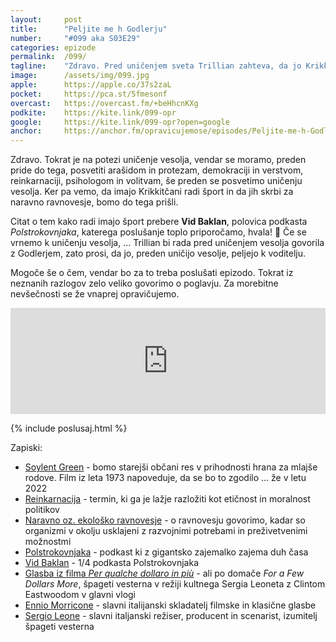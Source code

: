 ```yaml
---
layout: 	post
title:  	"Peljite me h Godlerju"
number: 	"#099 aka S03E29"
categories:	epizode
permalink:	/099/
tagline: 	"Zdravo. Pred uničenjem sveta Trillian zahteva, da jo Krikkitčani odpeljejo h Godlerju. Citat prebere Vid Baklan."
image:		/assets/img/099.jpg
apple:		https://apple.co/37s2zaL
pocket:		https://pca.st/5fmesonf
overcast:	https://overcast.fm/+beHhcnKXg
podkite:	https://kite.link/099-opr
google:		https://kite.link/099-opr?open=google
anchor:		https://anchor.fm/opravicujemose/episodes/Peljite-me-h-Godlerju-e1ha4pp
---
```


Zdravo. Tokrat je na potezi uničenje vesolja, vendar se moramo, preden pride do tega, posvetiti arašidom in protezam, demokraciji in verstvom, reinkarnaciji, psihologom in volitvam, še preden se posvetimo uničenju vesolja. Ker pa vemo, da imajo Krikkitčani radi šport in da jih skrbi za naravno ravnovesje, bomo do tega prišli. 

Citat o tem kako radi imajo šport prebere **Vid Baklan**, polovica podkasta _Polstrokovnjaka_, katerega poslušanje toplo priporočamo, hvala! 🙏 Če se vrnemo k uničenju vesolja, ... Trillian bi rada pred uničenjem vesolja govorila z Godlerjem, zato prosi, da jo, preden uničijo vesolje, peljejo k voditelju. 

Mogoče še o čem, vendar bo za to treba poslušati epizodo. Tokrat iz neznanih razlogov zelo veliko govorimo o poglavju. Za morebitne nevšečnosti se že vnaprej opravičujemo. 

<iframe src="https://www.listennotes.com/podcasts/opravičujemo-se-za/peljite-me-h-godlerju-eyzIJ9T8BvK/embed/" height="170px" width="100%" style="width: 1px; min-width: 100%;" loading="lazy" frameborder="0" scrolling="no"></iframe>

{% include poslusaj.html %}

Zapiski:
- [Soylent Green](https://en.wikipedia.org/wiki/Soylent_Green) - bomo starejši občani res v prihodnosti hrana za mlajše rodove. Film iz leta 1973 napoveduje, da se bo to zgodilo ... že v letu 2022
- [Reinkarnacija](https://sl.wikipedia.org/wiki/Reinkarnacija) - termin, ki ga je lažje razložiti kot etičnost in moralnost politikov
- [Naravno oz. ekološko ravnovesje](https://sl.wikipedia.org/wiki/Ekolo%C5%A1ko_ravnovesje) - o ravnovesju govorimo, kadar so organizmi v okolju usklajeni z razvojnimi potrebami in preživetvenimi možnostmi
- [Polstrokovnjaka](http://polstrokovnjaka.si/) - podkast ki z gigantsko zajemalko zajema duh časa
- [Vid Baklan](https://www.instagram.com/vidbaklan/) - 1/4 podkasta Polstrokovnjaka
- [Glasba iz filma _Per qualche dollaro in più_](https://www.youtube.com/watch?v=Arl988QXlYQ) - ali po domače _For a Few Dollars More_, špageti vesterna v režiji kultnega Sergia Leoneta z Clintom Eastwoodom v glavni vlogi
- [Ennio Morricone](https://en.wikipedia.org/wiki/Ennio_Morricone) - slavni italijanski skladatelj filmske in klasične glasbe
- [Sergio Leone](https://en.wikipedia.org/wiki/Sergio_Leone) - slavni italjanski režiser, producent in scenarist, izumitelj špageti vesterna